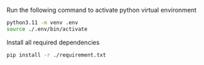 Run the following command to activate python virtual environment

```bash
python3.11 -m venv .env
source ./.env/bin/activate
```

Install all required dependencies

```bash
pip install -r ./requirement.txt
```
